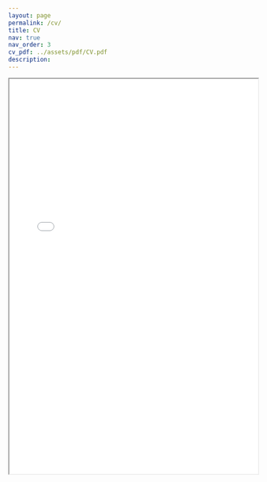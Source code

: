 ```yaml
---
layout: page
permalink: /cv/
title: CV
nav: true
nav_order: 3
cv_pdf: ../assets/pdf/CV.pdf
description: 
---
```


<div style="width: 100%; height:800">
<iframe src="../assets/pdf/CV.pdf" height="800" width="100%" width="100%" height="800">
Please click on the icon on the top right to download my CV if it does not show up in your browser. 
</iframe>
</div>